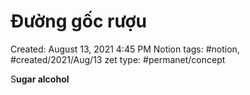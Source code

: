 # Đường gốc rượu

Created: August 13, 2021 4:45 PM
Notion tags: #notion, #created/2021/Aug/13
zet type: #permanet/concept

S**ugar alcohol**